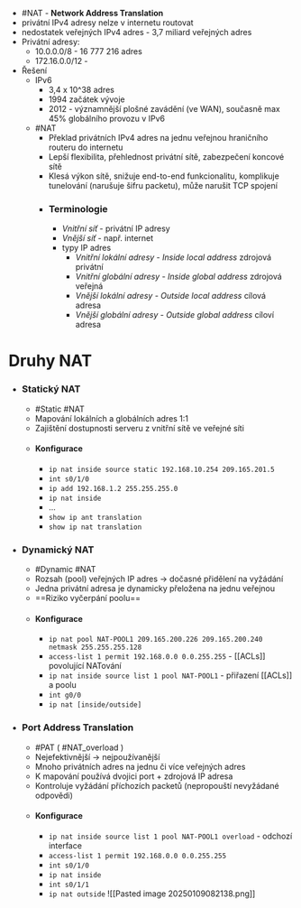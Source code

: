 - #NAT - **Network Address Translation**
- privátní IPv4 adresy nelze v internetu routovat
- nedostatek veřejných IPv4 adres - 3,7 miliard veřejných adres
- Privátní adresy:
	- 10.0.0.0/8 - 16 777 216 adres
	- 172.16.0.0/12 - 
- Řešení
	- IPv6
		- 3,4 x 10^38 adres
		- 1994 začátek vývoje
		- 2012 - významnější plošné zavádění (ve WAN), současně max 45% globálního provozu v IPv6
	- #NAT 
		- Překlad privátních IPv4 adres na jednu veřejnou hraničního routeru do internetu
		- Lepší flexibilita, přehlednost privátní sítě, zabezpečení koncové sítě
		- Klesá výkon sítě, snižuje end-to-end funkcionalitu, komplikuje tunelování (narušuje šifru packetu), může narušit TCP spojení
		- ### Terminologie
			- *Vnitřní síť* - privátní IP adresy
			- *Vnější síť* - např. internet
			- typy IP adres
				- *Vnitřní lokální adresy* - *Inside local address* zdrojová privátní
				- *Vnitřní globální adresy* - *Inside global address* zdrojová veřejná 
				- *Vnější lokální adresy* - *Outside local address* cílová adresa
				- *Vnější globální adresy* - *Outside global address* cíloví adresa

# Druhy NAT
- ### Statický NAT  
	- #Static #NAT
	- Mapování lokálních a globálních adres 1:1
	- Zajištění dostupnosti serveru z vnitřní sítě ve veřejné síti
	- #### Konfigurace
		- `ip nat inside source static 192.168.10.254 209.165.201.5`
		- `int s0/1/0`
		- `ip add 192.168.1.2 255.255.255.0`
		- `ip nat inside`
		- ...
		- `show ip ant translation`
		- `show ip nat translation`
- ### Dynamický NAT
	- #Dynamic #NAT
	- Rozsah (pool) veřejných IP adres -> dočasné přidělení na vyžádání
	- Jedna privátní adresa je dynamicky přeložena na jednu veřejnou
	- ==Riziko vyčerpání poolu==
	- #### Konfigurace
		- `ip nat pool NAT-POOL1 209.165.200.226 209.165.200.240 netmask 255.255.255.128`
		- `access-list 1 permit 192.168.0.0 0.0.255.255`  - [[ACLs]] povolující NATování
		- `ip nat inside source list 1 pool NAT-POOL1` - přiřazení [[ACLs]] a poolu
		- `int g0/0`
		- `ip nat [inside/outside]`
- ### Port Address Translation
	- #PAT ( #NAT_overload )
	- Nejefektivnější -> nejpoužívanější
	- Mnoho privátních adres na jednu či více veřejných adres
	- K mapování používá dvojici port + zdrojová IP adresa
	- Kontroluje vyžádání příchozích packetů (nepropouští nevyžádané odpovědi)
	- #### Konfigurace
		- `ip nat inside source list 1 pool NAT-POOL1 overload` - odchozí interface
		- `access-list 1 permit 192.168.0.0 0.0.255.255`
		- `int s0/1/0`
		- `ip nat inside`
		- `int s0/1/1`
		- `ip nat outside`
	![[Pasted image 20250109082138.png]]